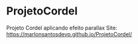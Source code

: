 # ProjetoCordel
 Projeto Cordel aplicando efeito parallax
Site: 
https://marlonsantosdevp.github.io/ProjetoCordel/
